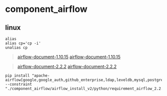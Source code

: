# component_airflow

## linux

```
alias
alias cp='cp -i'
unalias cp
```

> [airflow-document-1.10.15](https://airflow.apache.org/docs/apache-airflow/1.10.15/project.html)
> [airflow-document-1.10.15](https://airflow.apache.org/docs/apache-airflow/1.10.15/installation.html#extra-packages)

> [airflow-document-2.2.2](https://airflow.apache.org/docs/apache-airflow/2.2.2/start/index.html)
> [airflow-document-2.2.2](https://airflow.apache.org/docs/apache-airflow/2.2.2/extra-packages-ref.html)

```
pip install "apache-airflow[google,google_auth,github_enterprise,ldap,leveldb,mysql,postgres,ssh]==2.2.2" --constraint "./component_airflow/airflow_install_v2/python/requirement_airflow_2.2.2_3.9.txt"
```

